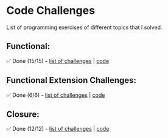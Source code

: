 # Code Challenges

List of programming exercises of different topics that I solved.

## Functional:
✅ Done (15/15) - [list of challenges](../../tree/main/src/functional) | [code](../../tree/main/src/functional/index.js)
## Functional Extension Challenges:
✅ Done (6/6) - [list of challenges](../../tree/main/src/functional-extension-challenges) | [code](../../tree/main/src/functional-extension-challenges/index.js)
## Closure:
✅ Done (12/12) - [list of challenges](../../tree/main/src/closure) | [code](../../tree/main/src/closure/index.js)

